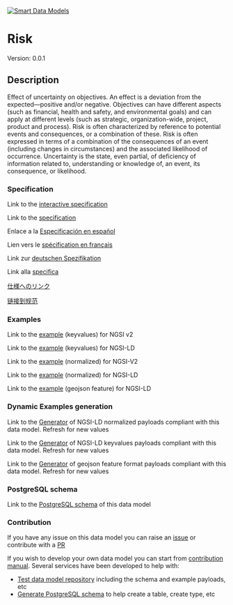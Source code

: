 [![Smart Data Models](https://smartdatamodels.org/wp-content/uploads/2022/01/SmartDataModels_logo.png "Logo")](https://smartdatamodels.org)
# Risk
Version: 0.0.1

## Description 

Effect of uncertainty on objectives. An effect is a deviation from the expected—positive and/or negative. Objectives can have different aspects (such as financial, health and safety, and environmental goals) and can apply at different levels (such as strategic, organization-wide, project, product and process). Risk is often characterized by reference to potential events and consequences, or a combination of these. Risk is often expressed in terms of a combination of the consequences of an event (including changes in circumstances) and the associated likelihood of occurrence. Uncertainty is the state, even partial, of deficiency of information related to, understanding or knowledge of, an event, its consequence, or likelihood.
### Specification

Link to the [interactive specification](https://swagger.lab.fiware.org/?url=https://smart-data-models.github.io/dataModel.RiskManagement/Risk/swagger.yaml)

Link to the [specification](https://github.com/smart-data-models/dataModel.RiskManagement/blob/master/Risk/doc/spec.md)

Enlace a la [Especificación en español](https://github.com/smart-data-models/dataModel.RiskManagement/blob/master/Risk/doc/spec_ES.md)

Lien vers le [spécification en français](https://github.com/smart-data-models/dataModel.RiskManagement/blob/master/Risk/doc/spec_FR.md)

Link zur [deutschen Spezifikation](https://github.com/smart-data-models/dataModel.RiskManagement/blob/master/Risk/doc/spec_DE.md)

Link alla [specifica](https://github.com/smart-data-models/dataModel.RiskManagement/blob/master/Risk/doc/spec_IT.md)

[仕様へのリンク](https://github.com/smart-data-models/dataModel.RiskManagement/blob/master/Risk/doc/spec_JA.md)

[链接到规范](https://github.com/smart-data-models/dataModel.RiskManagement/blob/master/Risk/doc/spec_ZH.md)
### Examples

Link to the [example](https://smart-data-models.github.io/dataModel.RiskManagement/Risk/examples/example.json) (keyvalues) for NGSI v2

Link to the [example](https://smart-data-models.github.io/dataModel.RiskManagement/Risk/examples/example.jsonld) (keyvalues) for NGSI-LD

Link to the [example](https://smart-data-models.github.io/dataModel.RiskManagement/Risk/examples/example-normalized.json) (normalized) for NGSI-V2

Link to the [example](https://smart-data-models.github.io/dataModel.RiskManagement/Risk/examples/example-normalized.jsonld) (normalized) for NGSI-LD

Link to the [example](https://smart-data-models.github.io/dataModel.RiskManagement/Risk/examples/example-geojsonfeature.json) (geojson feature) for NGSI-LD
### Dynamic Examples generation

Link to the [Generator](https://smartdatamodels.org/extra/ngsi-ld_generator.php?schemaUrl=https://raw.githubusercontent.com/smart-data-models/dataModel.RiskManagement/master/Risk/schema.json&email=info@smartdatamodels.org) of NGSI-LD normalized payloads compliant with this data model. Refresh for new values

Link to the [Generator](https://smartdatamodels.org/extra/ngsi-ld_generator_keyvalues.php?schemaUrl=https://raw.githubusercontent.com/smart-data-models/dataModel.RiskManagement/master/Risk/schema.json&email=info@smartdatamodels.org) of NGSI-LD keyvalues payloads compliant with this data model. Refresh for new values

Link to the [Generator](https://smartdatamodels.org/extra/geojson_features_generator.php?schemaUrl=https://raw.githubusercontent.com/smart-data-models/dataModel.RiskManagement/master/Risk/schema.json&email=info@smartdatamodels.org) of geojson feature format payloads compliant with this data model. Refresh for new values
### PostgreSQL schema

Link to the [PostgreSQL schema](https://github.com/smart-data-models/dataModel.RiskManagement/blob/master/Risk/schema.sql) of this data model
### Contribution

 If you have any issue on this data model you can raise an [issue](https://github.com/smart-data-models/dataModel.RiskManagement/issues)  or contribute with a [PR](https://github.com/smart-data-models/dataModel.RiskManagement/pulls)

 If you wish to develop your own data model you can start from [contribution manual](https://bit.ly/contribution_manual). Several services have been developed to help with: 
 - [Test data model repository](https://smartdatamodels.org/index.php/data-models-contribution-api/) including the schema and example payloads, etc
 - [Generate PostgreSQL schema](https://smartdatamodels.org/index.php/sql-service/) to help create a table, create type, etc